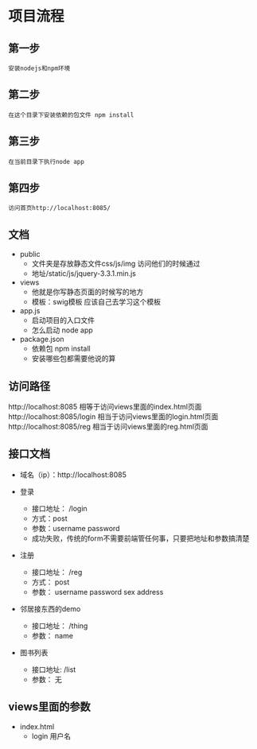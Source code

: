 # 项目流程

## 第一步
    安装nodejs和npm环境
## 第二步
    在这个目录下安装依赖的包文件 npm install
## 第三步
    在当前目录下执行node app
## 第四步
    访问首页http://localhost:8085/
    
    
## 文档
- public 
   - 文件夹是存放静态文件css/js/img 访问他们的时候通过
   - 地址/static/js/jquery-3.3.1.min.js
- views
   - 他就是你写静态页面的时候写的地方
   - 模板：swig模板 应该自己去学习这个模板
- app.js
   - 启动项目的入口文件
   - 怎么启动 node app
- package.json
   - 依赖包 npm install
   - 安装哪些包都需要他说的算
   
   
##  访问路径

http://localhost:8085 相等于访问views里面的index.html页面
http://localhost:8085/login 相当于访问views里面的login.html页面
http://localhost:8085/reg 相当于访问views里面的reg.html页面


## 接口文档
- 域名（ip）：http://localhost:8085
- 登录
   - 接口地址： /login
   - 方式：post
   - 参数：username password
   - 成功失败，传统的form不需要前端管任何事，只要把地址和参数搞清楚

- 注册
   - 接口地址： /reg
   - 方式： post
   - 参数： username password sex address
   
- 邻居接东西的demo
  - 接口地址： /thing
  - 参数： name

- 图书列表
  - 接口地址: /list
  - 参数： 无
   
   
## views里面的参数
- index.html
   - login 用户名


   